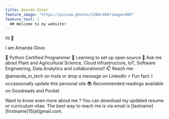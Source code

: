 ```yaml
---
title: Amanda Gloor
feature_image: "https://picsum.photos/1300/400?image=989"
feature_text: |
  ## Welcome to my website!
---
```


Hi :wave:

I am Amanda Gloor.

:telescope: Python Certified Programmer
:seedling: Learning to set up open source
:speech_balloon: Ask me about Plant and Agricultural Science, Cloud Infrastructure, IoT, Software Engineering, Data Analytics and collaborations!!
:mailbox: Reach me: @amanda_in_tech on Insta or drop a message on LinkedIn
:zap: Fun fact: I occassionally update this personal site
:books: Recommended readings available on Goodreads and Pocket

Want to know even more about me ?
You can download my updated resume or curriculum vitae.
The best way to reach me is via email is [lastname][firstname]15[at]gmail.com.
